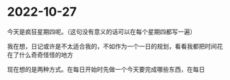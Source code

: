 # 2022-10-27

今天是疯狂星期四呢。（这句没有意义的话可以在每个星期四都写一遍）

我在想，日记或许是不太适合我的，不如作为一个一日的规划，看看我都把时间花在了什么奇奇怪怪的地方

现在想的是两种方式。在每日开始时先做一个今天要完成哪些东西，在每日
